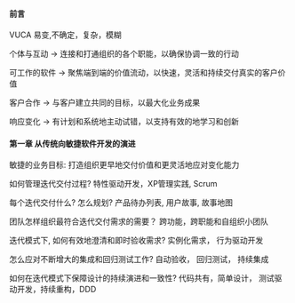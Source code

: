 #### 前言

VUCA 易变,不确定，复杂，模糊

个体与互动  -> 连接和打通组织的各个职能，以确保协调一致的行动

可工作的软件 -> 聚焦端到端的价值流动，以快速，灵活和持续交付真实的客户价值

客户合作 -> 与客户建立共同的目标，以最大化业务成果

响应变化 -> 有计划和系统地主动试错，以支持有效的地学习和创新

#### 第一章 从传统向敏捷软件开发的演进

敏捷的业务目标: 打造组织更早地交付价值和更灵活地应对变化能力

如何管理迭代交付过程?  特性驱动开发，XP管理实践, Scrum

每个迭代交付什么? 怎么规划?  产品待办列表, 用户故事, 故事地图

团队怎样组织最符合迭代交付需求的需要？ 跨功能，跨职能和自组织小团队

迭代模式下, 如何有效地澄清和即时验收需求?  实例化需求， 行为驱动开发

怎么应对不断增大的集成和回归测试工作?  自动验收， 回归测试， 持续集成

如何在迭代模式下保障设计的持续演进和一致性?   代码共有，简单设计， 测试驱动开发，持续重构，DDD






